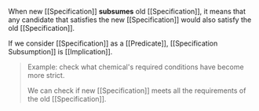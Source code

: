 When new [[Specification]] **subsumes** old [[Specification]], it means that any candidate that satisfies the new [[Specification]] would also satisfy the old [[Specification]].

If we consider [[Specification]] as a [[Predicate]], [[Specification Subsumption]] is [[Implication]].

> Example: check what chemical's required conditions have become more strict.
> 
> We can check if new [[Specification]] meets all the requirements of the old [[Specification]].
